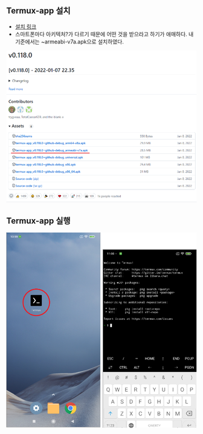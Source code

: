 ## Termux-app 설치

- [설치 링크](https://github.com/termux/termux-app/releases)
- 스마트폰마다 아키텍처?가 다르기 때문에 어떤 것을 받으라고 하기가 애매하다. 내 기준에서는 ~armeabi-v7a.apk으로 설치하였다.

![01-1](https://github.com/revenge1005/android-homelab-with-termux/blob/main/01.%20termux-app-install/01.PNG)

## Termux-app 실행

![01-2](https://github.com/revenge1005/android-homelab-with-termux/blob/main/01.%20termux-app-install/02.png)